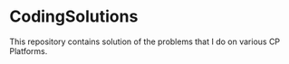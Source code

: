# CodingSolutions
This repository contains solution of the problems that I do on various CP Platforms.
